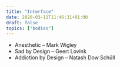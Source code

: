 ```yaml
---
title: "Interface"
date: 2020-03-11T11:46:31+01:00
draft: false
topics: ["bodies"]
---
```


- Anesthetic – Mark Wigley
- Sad by Design – Geert Lovink
- Addiction by Design – Natash Dow Schüll